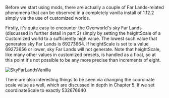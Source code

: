 Before we start using mods, there are actually a couple of Far Lands-related phenomena that can be observed in a completely vanilla install of 1.12.2 simply via the use of customized worlds.

Firstly, it's quite easy to encounter the Overworld's sky Far Lands (discussed in further detail in part 2) simply by setting the heightScale of a Customized world to a sufficiently high value. The lowest such value that generates sky Far Lands is 69273664. If heightScale is set to a value 69273656 or lower, sky Far Lands will not generate. Note that heightScale, like many other values in customized presets, is handled as a float, so at this point it's not possible to be any more precise than increments of eight.

![SkyFarLandsVanilla](https://raw.githubusercontent.com/muzikbike/FarLandsChronicles/patch-3/assets/Ch2/SkyFarLandsVanilla.png)

There are also interesting things to be seen via changing the coordinate scale value as well, which are discussed in depth in Chapter 5. If we set coordinateScale to exactly 532676640

